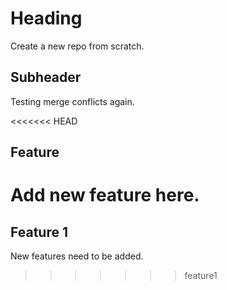 # Heading
Create a new repo from scratch.

## Subheader
Testing merge conflicts again.

<<<<<<< HEAD
## Feature
Add new feature here.
=======
## Feature 1
New features need to be added.
>>>>>>> feature1
